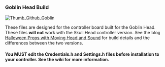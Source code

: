 ### Goblin Head Build
![Thumb_Github_Goblin](https://user-images.githubusercontent.com/55962781/138798950-646fdd0b-9c38-4653-9bc3-827e466cb9ea.jpg)

These files are designed for the controller board built for the Goblin Head.  These files **will not** work with the Skull Head controller version. See the blog [Halloween Props with Moving Head and Sound](https://resinchemtech.blogspot.com/2021/11/halloween-props-with-moving-head-and.html) for build details and the differences between the two versions.

#### You MUST edit the Credentials.h and Settings.h files before installation to your controller.  See the wiki for more information.
